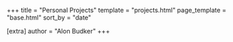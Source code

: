 +++
title = "Personal Projects"
template = "projects.html"
page_template = "base.html"
sort_by = "date"

[extra]
author = "Alon Budker"
+++